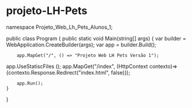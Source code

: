 # projeto-LH-Pets
namespace Projeto_Web_Lh_Pets_Alunos_1;

public class Program
{
    public static void Main(string[] args)
    {
        var builder = WebApplication.CreateBuilder(args);
        var app = builder.Build();

        app.MapGet("/", () => "Projeto Web LH Pets Versão 1");

app.UseStatiscFiles ();
app.MapGet("/index", (HttpContext contexto)=> {contexto.Response.Redirect("index.html", false)});

        app.Run();
    }
}
